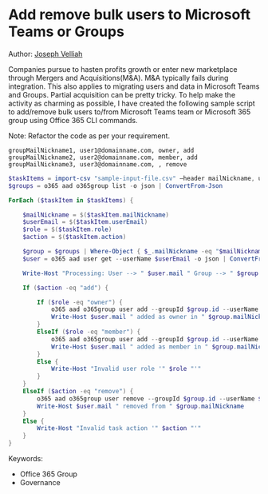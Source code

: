# Add remove bulk users to Microsoft Teams or Groups

Author: [Joseph Velliah](https://sprider.blog/add-remove-bulk-users-to-from-microsoft-teams-microsoft-365-group-office-365-cli-commands)

Companies pursue to hasten profits growth or enter new marketplace through Mergers and Acquisitions(M&A). M&A typically fails during integration. This also applies to migrating users and data in Microsoft Teams and Groups. Partial acquisition can be pretty tricky. To help make the activity as charming as possible, I have created the following sample script to add/remove bulk users to/from Microsoft Teams team or Microsoft 365 group using Office 365 CLI commands.

Note: Refactor the code as per your requirement.

```csv tab="Input CSV File Format"
groupMailNickname1, user1@domainname.com, owner, add
groupMailNickname2, user2@domainname.com, member, add
groupMailNickname3, user3@domainname.com, , remove
```

```powershell tab="PowerShell Core"
$taskItems = import-csv "sample-input-file.csv" –header mailNickname, userEmail, role, action
$groups = o365 aad o365group list -o json | ConvertFrom-Json

ForEach ($taskItem in $taskItems) {

    $mailNickname = $($taskItem.mailNickname)
    $userEmail = $($taskItem.userEmail)
    $role = $($taskItem.role)
    $action = $($taskItem.action)

    $group = $groups | Where-Object { $_.mailNickname -eq "$mailNickname" }
    $user = o365 aad user get --userName $userEmail -o json | ConvertFrom-Json

    Write-Host "Processing: User --> " $user.mail " Group --> " $group.mailNickname

    If ($action -eq "add") {

        If ($role -eq "owner") {
            o365 aad o365group user add --groupId $group.id --userName $user.mail --role Owner; 
            Write-Host $user.mail " added as owner in " $group.mailNickname
        }
        ElseIf ($role -eq "member") {
            o365 aad o365group user add --groupId $group.id --userName $user.mail
            Write-Host $user.mail " added as member in " $group.mailNickname
        }
        Else {
            Write-Host "Invalid user role '" $role "'"
        }
    }
    ElseIf ($action -eq "remove") {
        o365 aad o365group user remove --groupId $group.id --userName $user.mail --confirm
        Write-Host $user.mail " removed from " $group.mailNickname
    }
    Else {
        Write-Host "Invalid task action '" $action "'"
    }
}
```

Keywords:

- Office 365 Group
- Governance
